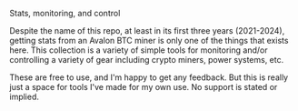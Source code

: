 Stats, monitoring, and control

Despite the name of this repo, at least in its first three years (2021-2024),
getting stats from an Avalon BTC miner is only one of the things that exists
here.  This collection is a variety of simple tools for monitoring and/or
controlling a variety of gear including crypto miners, power systems, etc.

These are free to use, and I'm happy to get any feedback.  But this is really
just a space for tools I've made for my own use.  No support is stated or
implied.
